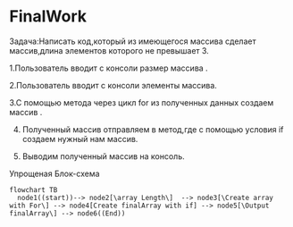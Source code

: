 # FinalWork

Задача:Написать код,который из имеющегося массива сделает массив,длина элементов которого не превышает 3.

1.Пользователь вводит с консоли размер массива .

2.Пользователь вводит с консоли элементы массива.

3.С помощью метода через цикл for из полученных данных создаем массив .

4. Полученный массив отправляем в метод,где с помощью условия if создаем нужный нам массив.

5. Выводим полученный массив на консоль.


Упрощеная Блок-схема
```mermaid
flowchart TB
  node1((start))--> node2[\array Length\]  --> node3[\Create array with For\] --> node4[Create finalArray with if] --> node5[\Output finalArray\] --> node6((End))
```

